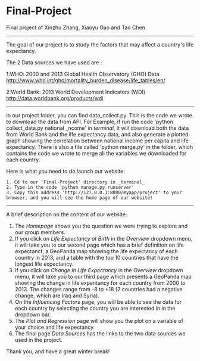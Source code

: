# Final-Project
Final project of Xinzhu Zhang, Xiaoyu Gao and Tao Chen

------------------------------------------------------------------------------------------
The goal of our project is to study the factors that may affect a country's life expectancy.  

The 2 Data sources we have used are :

1:WHO: 2000 and 2013 Global Health Observatory (GHO) Data 
http://www.who.int/gho/mortality_burden_disease/life_tables/en/

2:World Bank: 2013 World Development Indicators (WDI)
http://data.worldbank.org/products/wdi

-------------------------------------------------------------------------------------------
In our project folder, you can find data_collect.py. This is the code we wrote to download the data from API. 
	For Example, if run the code 'python collect_data.py national _ncome' in _terminal_, it will download both the data from World Bank and the life expectancy data,
	 and also generate a plotted graph showing the correlation between national income per capita and life expectancy. 
	There is also a file called 'python merge.py' in the folder, which contains the code we wrote to merge all the variables we downloaded for each country. 

Here is what you need to do launch our website:

	1. Cd to our 'Final-Project' directory in _terminal_
	2. Type in the code 'python manage.py runserver' 
	3. Copy this address 'http://127.0.0.1:8000/myapp/project' to your browser, and you will see the home page of our website!	
-------------------------------------------------------------------------------------------
A brief description on the content of our website:	

   1. The _Homepage_ shows you the question we were trying to explore and our group members.
   2. If you click on _Life Expectancy at Birth_ in the _Overview_ dropdown menu, it will take you to our second page 
   	  which has a brief definition on life expectanct, a GeoPanda map showing the life expectancy of each country in 2013, 
	  and a table with the top 10 countries that have the longest life expectancy. 
   3. If you click on _Change in Life Expectancy_ in the _Overview_ dropdown menu, it will take you to our third page which 
   	  presents a GeoPanda map showing the change in life expentancy for each country from 2000 to 2013. 
	  The changes range from -8 to +18 (2 countries had a negative change, which are Iraq and Syria).
   4. On the _Influencing Factors_ page, you will be able to see the data for each country by selecting the country you are 
   	  interested in in the dropdown bar.
   5. The _Plot and Regression_ page will show you the plot on a variable of your choice and life expectancy.
   6. The final page _Data Sources_ has the links to the two data sources we used in the project.    


Thank you, and have a great winter break! 
	   



